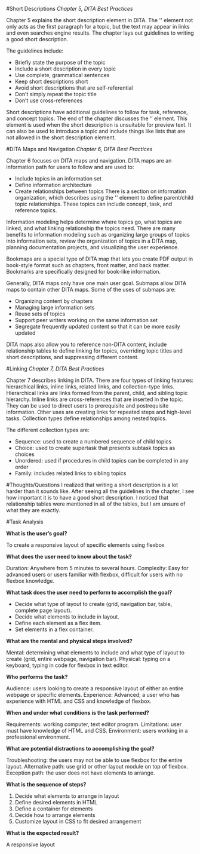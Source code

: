 #Short Descriptions 
*Chapter 5, DITA Best Practices*

Chapter 5 explains the short description element in DITA. The '<shortdescription>' element not only acts as the first paragraph for a topic, but the text may appear in links and even searches engine results. The chapter lays out guidelines to writing a good short description. 

The guidelines include:
- Briefly state the purpose of the topic
- Include a short description in every topic
- Use complete, grammatical sentences
- Keep short descriptions short
- Avoid short descriptions that are self-referential
- Don’t simply repeat the topic title
- Don’t use cross-references 

Short descriptions have additional guidelines to follow for task, reference, and concept topics. The end of the chapter discusses the ‘<abstract>’ element. This element is used when the short description is unsuitable for preview text. It can also be used to introduce a topic and include things like lists that are not allowed in the short description element. 

#DITA Maps and Navigation
*Chapter 6, DITA Best Practices*

Chapter 6 focuses on DITA maps and navigation. DITA maps are an information path for users to follow and are used to:
- Include topics in an information set
- Define information architecture
- Create relationships between topics
There is a section on information organization, which describes using the '<topicref>' element to define parent/child topic relationships. These topics can include concept, task, and reference topics. 

Information modeling helps determine where topics go, what topics are linked, and what linking relationship the topics need. There are many benefits to information modeling such as organizing large groups of topics into information sets, review the organization of topics in a DITA map, planning documentation projects, and visualizing the user experience. 

Bookmaps are a special type of DITA map that lets you create PDF output in book-style format such as chapters, front matter, and back matter. Bookmarks are specifically designed for book-like information.

Generally, DITA maps only have one main user goal. Submaps allow DITA maps to contain other DITA maps. Some of the uses of submaps are: 
- Organizing content by chapters
- Managing large information sets
- Reuse sets of topics
- Support peer writers working on the same information set
- Segregate frequently updated content so that it can be more easily updated 

DITA maps also allow you to reference non-DITA content, include relationship tables to define linking for topics, overriding topic titles and short descriptions, and suppressing different content. 

#Linking 
*Chapter 7, DITA Best Practices*

Chapter 7 describes linking in DITA. There are four types of linking features: hierarchical links, inline links, related links, and collection-type links. Hierarchical links are links formed from the parent, child, and sibling topic hierarchy. Inline links are cross-references that are inserted in the topic. They can be used to direct users to prerequisite and postrequisite information. Other uses are creating links for repeated steps and high-level tasks. Collection types define relationships among nested topics.

The different collection types are:
- Sequence: used to create a numbered sequence of child topics
- Choice: used to create supertask that presents subtask topics as choices
- Unordered: used if procedures in child topics can be completed in any order
- Family: includes related links to sibling topics 

#Thoughts/Questions
I realized that writing a short description is a lot harder than it sounds like. After seeing all the guidelines in the chapter, I see how important it is to have a good short description. I noticed that relationship tables were mentioned in all of the tables, but I am unsure of what they are exactly. 

#Task Analysis

**What is the user’s goal?**

To create a responsive layout of specific elements using flexbox

**What does the user need to know about the task?**

Duration: Anywhere from 5 minutes to several hours. 
Complexity: Easy for advanced users or users familiar with flexbox, difficult for users with no flexbox knowledge.

**What task does the user need to perform to accomplish the goal?**

- Decide what type of layout to create (grid, navigation bar, table, complete page layout).
- Decide what elements to include in layout.
- Define each element as a flex item.
- Set elements in a flex container.

**What are the mental and physical steps involved?**

Mental: determining what elements to include and what type of layout to create (grid, entire webpage, navigation bar).
Physical: typing on a keyboard, typing in code for flexbox in text editor.

**Who performs the task?**

Audience: users looking to create a responsive layout of either an entire webpage or specific elements. 
Experience: Advanced; a user who has experience with HTML and CSS and knowledge of flexbox.

**When and under what conditions is the task performed?**

Requirements: working computer, text editor program.
Limitations: user must have knowledge of HTML and CSS.
Environment: users working in a professional environment.

**What are potential distractions to accomplishing the goal?**

Troubleshooting: the users may not be able to use flexbox for the entire layout.
Alternative path: use grid or other layout module on top of flexbox.
Exception path: the user does not have elements to arrange.

**What is the sequence of steps?**

1. Decide what elements to arrange in layout
3. Define desired elements in HTML
4. Define a container for elements
4. Decide how to arrange elements
6. Customize layout in CSS to fit desired arrangement 

**What is the expected result?**

A responsive layout 
